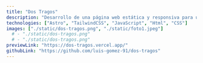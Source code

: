```yaml
---
title: "Dos Tragos"
description: "Desarrollo de una página web estática y responsiva para un emprendimiento de venta de cócteles. Guayaquil - Ecuador."
technologies: ["Astro", "TailwindCSS", "JavaScript", "Html", "CSS"]
images: ["./static/dos-tragos.png", "./static/foto1.jpeg"]
  # - "./static/dos-tragos.png"
  # - "./static/dos-tragos.png"
previewLink: "https://dos-tragos.vercel.app/"
githubLink: "https://github.com/luis-gomez-91/dos-tragos"
---
```

